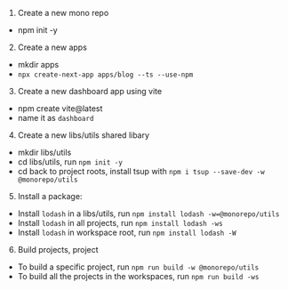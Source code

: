 1. Create a new mono repo

- npm init -y

2. Create a new apps

- mkdir apps
- `npx create-next-app apps/blog --ts --use-npm`

3. Create a new dashboard app using vite

- npm create vite@latest
- name it as `dashboard`

4. Create a new libs/utils shared libary

- mkdir libs/utils
- cd libs/utils, run `npm init -y`
- cd back to project roots, install tsup with `npm i tsup --save-dev -w @monorepo/utils`

5. Install a package:

- Install `lodash` in a libs/utils, run `npm install lodash -w=@monorepo/utils`
- Install `lodash` in all projects, run `npm install lodash -ws`
- Install `lodash` in workspace root, run `npm install lodash -W`

6. Build projects, project

- To build a specific project, run `npm run build -w @monorepo/utils`
- To build all the projects in the workspaces, run `npm run build -ws`
